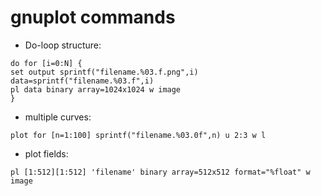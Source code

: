 
# gnuplot commands


- Do-loop structure:
```
do for [i=0:N] {
set output sprintf("filename.%03.f.png",i)
data=sprintf("filename.%03.f",i)
pl data binary array=1024x1024 w image
}
```

- multiple curves:
```
plot for [n=1:100] sprintf("filename.%03.0f",n) u 2:3 w l
```

- plot fields:
```
pl [1:512][1:512] 'filename' binary array=512x512 format="%float" w image
```